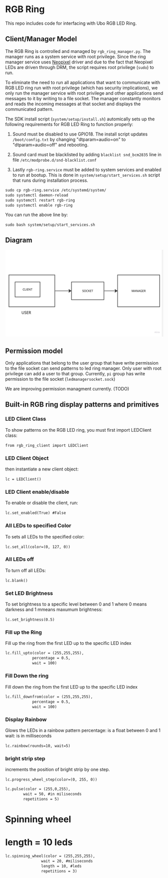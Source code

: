 # RGB Ring
This repo includes code for interfacing with Ubo RGB LED Ring.

## Client/Manager Model
The RGB Ring is controlled and managed by `rgb_ring_manager.py`. The manager 
runs as a system service with root privilege. Since the ring manager service uses 
[Neopixel](https://learn.adafruit.com/neopixels-on-raspberry-pi/python-usage) 
driver and due to the fact that Neopixel LEDs are driven through DRM, the script 
requires root privilege (`sudo`) to run.

To eliminate the need to run all applications that want to communicate with
RGB LED ring run with root privilege (which has security implications), we only run 
the manager service with root privilege and other applications send messages to it 
by writing to a file socket. The manager constantly monitors and reads the incoming 
messages at that socket and displays the communicated pattern.

The SDK install script (`system/setup/install.sh`) automically sets up 
the following requirements for RGB LED Ring to function properly:

1. Sound must be disabled to use GPIO18. The install script updates `/boot/config.txt` 
by changing "dtparam=audio=on" to "dtparam=audio=off" and rebooting.

2. Sound card must be blacklisted by adding `blacklist snd_bcm2835` line 
in file `/etc/modprobe.d/snd-blacklist.conf`

3. Lastly `rgb-ring.service` must be added to system services and enabled 
to run at bootup. This is done in `system/setup/start_services.sh` script that runs 
during installation process.

```
sudo cp rgb-ring.service /etc/systemd/system/
sudo systemctl daemon-reload
sudo systemctl restart rgb-ring
sudo systemctl enable rgb-ring
```
You can run the above line by: 

`sudo bash system/setup/start_services.sh`

## Diagram 

![ubo rgb-ring](ubo_rgb_ring.jpg)

## Permission model

Only applications that belong to the user group that have write permission to the 
file socket can send patterns to led ring manager. Only user with root privilege
can add a user to that group. Currently, `pi` group has write permission to the file socket
(`ledmanagersocket.sock`)

We are improving permission managment currently. (TODO)


## Built-in RGB ring display patterns and primitives

### LED Client Class 

To show patterns on the RGB LED ring, you must first import LEDClient class:

`from rgb_ring_client import LEDClient`

### LED Client Object

then instantiate a new client object:

`lc = LEDClient()`

### LED Client enable/disable

To enable or disable the client, run:

`lc.set_enabled(True) #False`

### All LEDs to specified Color

To sets all LEDs to the specified color:

`lc.set_all(color=(0, 127, 0))`

### All LEDs off 

To turn off all LEDs:

`lc.blank()`

### Set LED Brightness

To set brightness to a specific level 
between 0 and 1 where 0 means darkness 
and 1 mmeans maxumum brightness:

`lc.set_brightness(0.5)`

### Fill up the Ring 

Fill up the ring from the first LED 
up to the specific LED index

```
lc.fill_upto(color = (255,255,255), 
            percentage = 0.5,
            wait = 100)
```

### Fill Down the ring

Fill down the ring from the first LED 
up to the specific LED index

```
lc.fill_downfrom(color = (255,255,255), 
            percentage = 0.5,
            wait = 100)
```

### Display Rainbow

Glows the LEDs in a rainbow pattern
percentage: is a float between 0 and 1
wait: is in milliseconds

`lc.rainbow(rounds=10, wait=5)`

### bright strip step
increments the position of bright strip by one step.

`lc.progress_wheel_step(color=(0, 255, 0))`

```
lc.pulse(color = (255,0,255), 
        wait = 50, #in miliseconds
        repetitions = 5)
```

# Spinning wheel 
# length = 10 leds
```
lc.spinning_wheel(color = (255,255,255), 
                wait = 20, #miliseconds
                length = 10, #leds
                repetitions = 3)
```    

